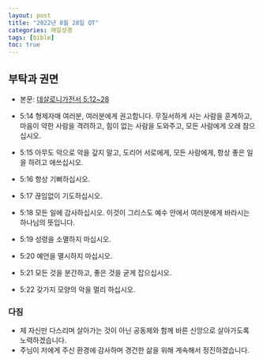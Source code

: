 ```yaml
---
layout: post
title: "2022년 8월 28일 QT"
categories: 매일성경
tags: [bible]
toc: true
---
```


## 부탁과 권면
- 본문: [데살로니가전서 5:12~28](https://www.bskorea.or.kr/bible/korbibReadpage.php?version=SAENEW&book=1th&chap=5&sec=12&cVersion=&fontSize=15px&fontWeight=normal#focus)

- 5:14 형제자매 여러분, 여러분에게 권고합니다. 무질서하게 사는 사람을 훈계하고, 마음이 약한 사람을 격려하고, 힘이 없는 사람을 도와주고, 모든 사람에게 오래 참으십시오.
- 5:15 아무도 악으로 악을 갚지 말고, 도리어 서로에게, 모든 사람에게, 항상 좋은 일을 하려고 애쓰십시오.
- 5:16 항상 기뻐하십시오.
- 5:17 끊임없이 기도하십시오.
- 5:18 모든 일에 감사하십시오. 이것이 그리스도 예수 안에서 여러분에게 바라시는 하나님의 뜻입니다.
- 5:19 성령을 소멸하지 마십시오.
- 5:20 예언을 멸시하지 마십시오.
- 5:21 모든 것을 분간하고, 좋은 것을 굳게 잡으십시오.
- 5:22 갖가지 모양의 악을 멀리 하십시오.

### 다짐
- 제 자신만 다스리며 살아가는 것이 아닌 공동체와 함께 바른 신앙으로 살아가도록 노력하겠습니다.
- 주님이 저에게 주신 환경에 감사하며 경건한 삶을 위해 계속해서 정진하겠습니다.
